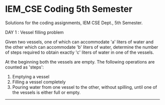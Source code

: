 # IEM_CSE Coding 5th Semester
Solutions for the coding assignments, IEM CSE Dept., 5th Semester.

DAY 1 : Vessel filling problem

Given two vessels, one of which can accommodate 'a' liters of water and the other which can accommodate 'b' liters of water, determine the number of steps required to obtain exactly 'c' liters of water in one of the vessels.

At the beginning both the vessels are empty. The following operations are counted as 'steps':

1. Emptying a vessel
2. Filling a vessel completely
3. Pouring water from one vessel to the other, without spilling, until one of the vessels is either full or empty.
___________________________________________________________________________________________________________________________________________________________________________________
